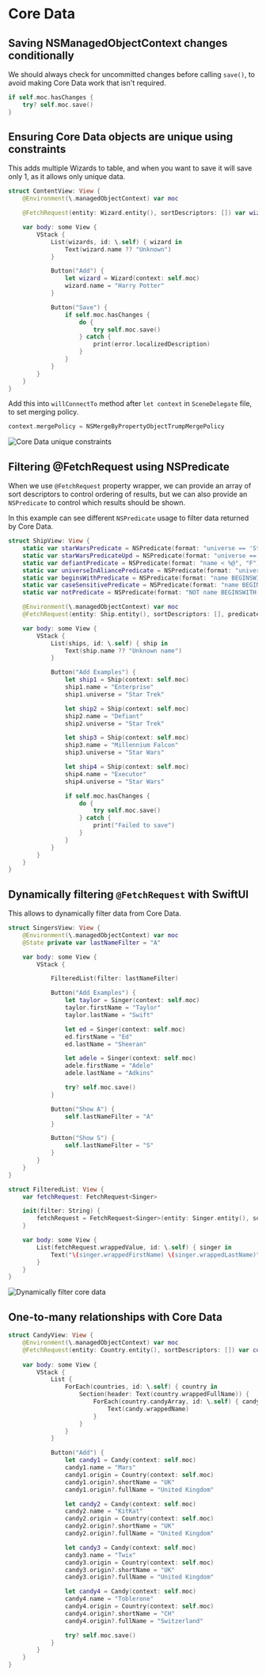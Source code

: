# Core Data

## Saving NSManagedObjectContext changes conditionally

We should always check for uncommitted changes before calling `save()`, to avoid making Core Data work that isn't required.

```swift
if self.moc.hasChanges {
    try? self.moc.save()
}
```

## Ensuring Core Data objects are unique using constraints

This adds multiple Wizards to table, and when you want to save it will save only 1, as it allows only unique data.

```swift
struct ContentView: View {
    @Environment(\.managedObjectContext) var moc

    @FetchRequest(entity: Wizard.entity(), sortDescriptors: []) var wizards: FetchedResults<Wizard>

    var body: some View {
        VStack {
            List(wizards, id: \.self) { wizard in
                Text(wizard.name ?? "Unknown")
            }

            Button("Add") {
                let wizard = Wizard(context: self.moc)
                wizard.name = "Harry Potter"
            }

            Button("Save") {
                if self.moc.hasChanges {
                    do {
                        try self.moc.save()
                    } catch {
                        print(error.localizedDescription)
                    }
                }
            }
        }
    }
}
```

Add this into `willConnectTo` method after `let context` in `SceneDelegate` file, to set merging policy.

```swift
context.mergePolicy = NSMergeByPropertyObjectTrumpMergePolicy
```

![Core Data unique constraints](https://media.giphy.com/media/QYjuS9wkgwZKQ5G57q/giphy.gif)

## Filtering @FetchRequest using NSPredicate

When we use `@FetchRequest` property wrapper, we can provide an array of sort descriptors to control ordering of results, but we can also provide an `NSPredicate` to control which results should be shown.

In this example can see different `NSPredicate` usage to filter data returned by Core Data.

```swift
struct ShipView: View {
    static var starWarsPredicate = NSPredicate(format: "universe == 'Star Wars'")
    static var starWarsPredicateUpd = NSPredicate(format: "universe == %@", "Star Wars")
    static var defiantPredicate = NSPredicate(format: "name < %@", "F")
    static var universeInAliancePredicate = NSPredicate(format: "universe IN %@", ["Aliens", "Firefly", "Star Trek"])
    static var beginsWithPredicate = NSPredicate(format: "name BEGINSWITH %@", "E")
    static var caseSensitivePredicate = NSPredicate(format: "name BEGINSWITH[c] %@", "e")
    static var notPredicate = NSPredicate(format: "NOT name BEGINSWITH[c] %@", "e")

    @Environment(\.managedObjectContext) var moc
    @FetchRequest(entity: Ship.entity(), sortDescriptors: [], predicate: beginsWithPredicate) var ships: FetchedResults<Ship>

    var body: some View {
        VStack {
            List(ships, id: \.self) { ship in
                Text(ship.name ?? "Unknown name")
            }

            Button("Add Examples") {
                let ship1 = Ship(context: self.moc)
                ship1.name = "Enterprise"
                ship1.universe = "Star Trek"

                let ship2 = Ship(context: self.moc)
                ship2.name = "Defiant"
                ship2.universe = "Star Trek"

                let ship3 = Ship(context: self.moc)
                ship3.name = "Millennium Falcon"
                ship3.universe = "Star Wars"

                let ship4 = Ship(context: self.moc)
                ship4.name = "Executor"
                ship4.universe = "Star Wars"

                if self.moc.hasChanges {
                    do {
                        try self.moc.save()
                    } catch {
                        print("Failed to save")
                    }
                }
            }
        }
    }
}
```

## Dynamically filtering `@FetchRequest` with SwiftUI

This allows to dynamically filter data from Core Data.

```swift
struct SingersView: View {
    @Environment(\.managedObjectContext) var moc
    @State private var lastNameFilter = "A"

    var body: some View {
        VStack {

            FilteredList(filter: lastNameFilter)

            Button("Add Examples") {
                let taylor = Singer(context: self.moc)
                taylor.firstName = "Taylor"
                taylor.lastName = "Swift"

                let ed = Singer(context: self.moc)
                ed.firstName = "Ed"
                ed.lastName = "Sheeran"

                let adele = Singer(context: self.moc)
                adele.firstName = "Adele"
                adele.lastName = "Adkins"

                try? self.moc.save()
            }

            Button("Show A") {
                self.lastNameFilter = "A"
            }

            Button("Show S") {
                self.lastNameFilter = "S"
            }
        }
    }
}
```

```swift
struct FilteredList: View {
    var fetchRequest: FetchRequest<Singer>

    init(filter: String) {
        fetchRequest = FetchRequest<Singer>(entity: Singer.entity(), sortDescriptors: [], predicate: NSPredicate(format: "lastName BEGINSWITH %@", filter))
    }

    var body: some View {
        List(fetchRequest.wrappedValue, id: \.self) { singer in
            Text("\(singer.wrappedFirstName) \(singer.wrappedLastName)")
        }
    }
}
```

![Dynamically filter core data](https://media.giphy.com/media/RJ16PpBupsgAN9tBXK/giphy.gif)

## One-to-many relationships with Core Data

```swift
struct CandyView: View {
    @Environment(\.managedObjectContext) var moc
    @FetchRequest(entity: Country.entity(), sortDescriptors: []) var countries: FetchedResults<Country>
    
    var body: some View {
        VStack {
            List {
                ForEach(countries, id: \.self) { country in
                    Section(header: Text(country.wrappedFullName)) {
                        ForEach(country.candyArray, id: \.self) { candy in
                            Text(candy.wrappedName)
                        }
                    }
                }
            }

            Button("Add") {
                let candy1 = Candy(context: self.moc)
                candy1.name = "Mars"
                candy1.origin = Country(context: self.moc)
                candy1.origin?.shortName = "UK"
                candy1.origin?.fullName = "United Kingdom"

                let candy2 = Candy(context: self.moc)
                candy2.name = "KitKat"
                candy2.origin = Country(context: self.moc)
                candy2.origin?.shortName = "UK"
                candy2.origin?.fullName = "United Kingdom"

                let candy3 = Candy(context: self.moc)
                candy3.name = "Twix"
                candy3.origin = Country(context: self.moc)
                candy3.origin?.shortName = "UK"
                candy3.origin?.fullName = "United Kingdom"

                let candy4 = Candy(context: self.moc)
                candy4.name = "Toblerone"
                candy4.origin = Country(context: self.moc)
                candy4.origin?.shortName = "CH"
                candy4.origin?.fullName = "Switzerland"

                try? self.moc.save()
            }
        }
    }
}
```